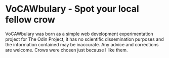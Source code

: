 # VoCAWbulary - Spot your local fellow crow
VoCAWbulary was born as a simple web development experimentation project for The Odin Project, it has no scientific dissemination purposes and the information contained may be inaccurate. Any advice and corrections are welcome. Crows were chosen just because I like them.

